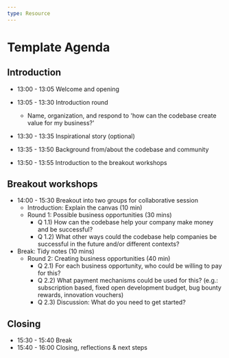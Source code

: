 ```yaml
---
type: Resource
---
```


# Template Agenda

## Introduction

* 13:00 - 13:05 Welcome and opening
* 13:05 - 13:30 Introduction round
  * Name, organization, and respond to 'how can the codebase create value for my business?'

* 13:30 - 13:35 Inspirational story (optional)
* 13:35 - 13:50 Background from/about the codebase and community
* 13:50 - 13:55 Introduction to the breakout workshops

## Breakout workshops

* 14:00 - 15:30 Breakout into two groups for collaborative session
  * Introduction: Explain the canvas (10 min)
  * Round 1: Possible business opportunities (30 mins)
    * Q 1.1) How can the codebase help your company make money and be successful?
    * Q 1.2) What other ways could the codebase help companies be successful in the future and/or different contexts?
* Break: Tidy notes (10 mins)
  * Round 2: Creating business opportunities (40 min)
    * Q 2.1) For each business opportunity, who could be willing to pay for this?
    * Q 2.2) What payment mechanisms could be used for this? (e.g.: subscription based, fixed open development budget, bug bounty rewards, innovation vouchers)
    * Q 2.3) Discussion: What do you need to get started?

## Closing

* 15:30 - 15:40 Break
* 15:40 - 16:00 Closing, reflections & next steps
